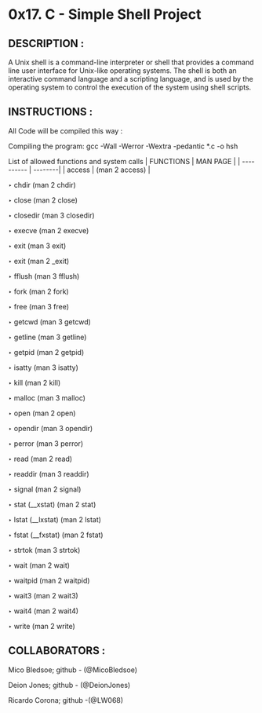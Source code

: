 # 0x17. C - Simple Shell Project

## DESCRIPTION :

A Unix shell is a command-line interpreter or shell that provides a command line user interface for Unix-like operating systems. The shell is both an interactive command language and a scripting language, and is used by the operating system to control the execution of the system using shell scripts.

## INSTRUCTIONS :

All Code will be compiled this way :

Compiling the program: gcc -Wall -Werror -Wextra -pedantic *.c -o hsh

 List of allowed functions and system calls
 | FUNCTIONS | MAN PAGE |
 | ---------- | --------|
| access | (man 2 access) |

‣ chdir (man 2 chdir)

‣ close (man 2 close)

‣ closedir (man 3 closedir)

‣ execve (man 2 execve)

‣ exit (man 3 exit)

‣ exit (man 2 _exit)

‣ fflush (man 3 fflush)

‣ fork (man 2 fork)

‣ free (man 3 free)

‣ getcwd (man 3 getcwd)

‣ getline (man 3 getline)

‣ getpid (man 2 getpid)

‣ isatty (man 3 isatty)

‣ kill (man 2 kill)

‣ malloc (man 3 malloc)

‣ open (man 2 open)

‣ opendir (man 3 opendir)

‣ perror (man 3 perror)

‣ read (man 2 read)

‣ readdir (man 3 readdir)

‣ signal (man 2 signal)

‣ stat (__xstat) (man 2 stat)

‣ lstat (__lxstat) (man 2 lstat)

‣ fstat (__fxstat) (man 2 fstat)

‣ strtok (man 3 strtok)

‣ wait (man 2 wait)

‣ waitpid (man 2 waitpid)

‣ wait3 (man 2 wait3)

‣ wait4 (man 2 wait4)

‣ write (man 2 write)

## COLLABORATORS : 

Mico Bledsoe; github - (@MicoBledsoe)

Deion Jones; github - (@DeionJones)

Ricardo Corona; github -(@LW068)
